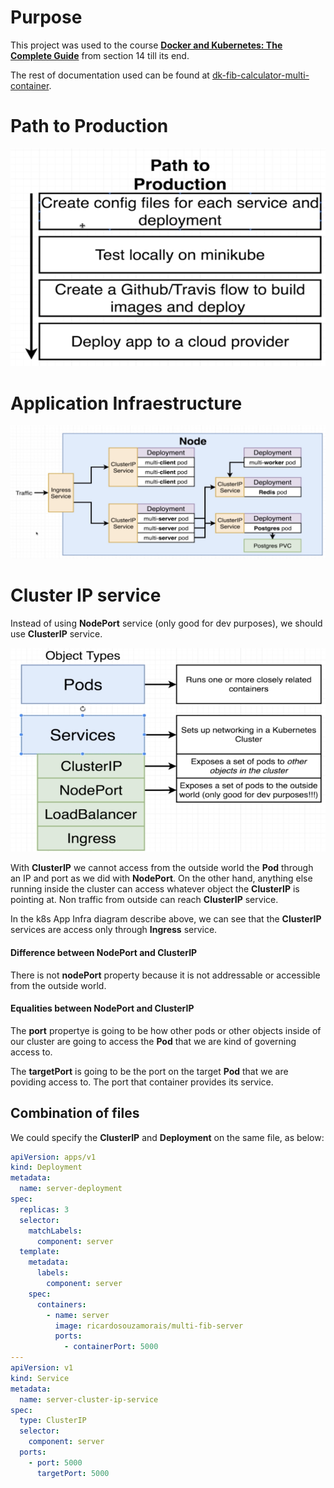 # Purpose

This project was used to the course [**Docker and Kubernetes: The Complete Guide**](https://www.udemy.com/docker-and-kubernetes-the-complete-guide) from section 14 till its end.

The rest of documentation used can be found at [dk-fib-calculator-multi-container](https://github.com/ricardo-aspira/dk-fib-calculator-multi-container/blob/master/README.md).

# Path to Production

![Path to Production](/docs/images/k8s-path-prod.png)

# Application Infraestructure

![k8s App Infra](/docs/images/k8s-app-infra.png)

# Cluster IP service

Instead of using **NodePort** service (only good for dev purposes), we should use **ClusterIP** service.

![k8s Object Types Infra](/docs/images/k8s-obj-types.png)

With **ClusterIP** we cannot access from the outside world the **Pod** through an IP and port as we did with **NodePort**. On the other hand, anything else running inside the cluster can access whatever object the **ClusterIP** is pointing at. Non traffic from outside can reach **ClusterIP** service.

In the k8s App Infra diagram describe above, we can see that the **ClusterIP** services are access only through **Ingress** service.

#### Difference between NodePort and ClusterIP

There is not **nodePort** property because it is not addressable or accessible from the outside world.

#### Equalities between NodePort and ClusterIP

The **port** propertye is going to be how other pods or other objects inside of our cluster are going to access the **Pod** that we are kind of governing access to.

The **targetPort** is going to be the port on the target **Pod** that we are poviding access to. The port that container provides its service.

## Combination of files

We could specify the **ClusterIP** and **Deployment** on the same file, as below:

```yaml
apiVersion: apps/v1
kind: Deployment
metadata:
  name: server-deployment
spec:
  replicas: 3
  selector:
    matchLabels:
      component: server
  template:
    metadata:
      labels:
        component: server
    spec:
      containers:
        - name: server
          image: ricardosouzamorais/multi-fib-server
          ports:
            - containerPort: 5000 
---
apiVersion: v1
kind: Service
metadata:
  name: server-cluster-ip-service
spec:
  type: ClusterIP
  selector:
    component: server
  ports:
    - port: 5000
      targetPort: 5000
```